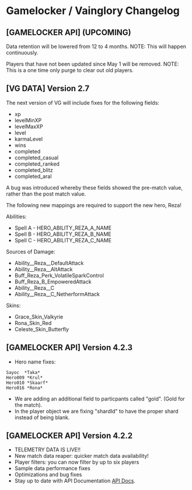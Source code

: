 # Gamelocker / Vainglory Changelog

## [GAMELOCKER API] (UPCOMING)

Data retention will be lowered from 12 to 4 months.
NOTE: This will happen continuously.

Players that have not been updated since May 1 will be removed.
NOTE: This is a one time only purge to clear out old players.

## [VG DATA] Version 2.7

The next version of VG will include fixes for the following fields:
  * xp
  * levelMinXP
  * levelMaxXP
  * level
  * karmaLevel
  * wins
  * completed
  * completed_casual
  * completed_ranked
  * completed_blitz
  * completed_aral

A bug was introduced whereby these fields showed the pre-match value, rather
than the post match value.  

The following new mappings are required to support the new hero, Reza!

Abilities:
  * Spell A - HERO_ABILITY_REZA_A_NAME
  * Spell B - HERO_ABILITY_REZA_B_NAME
  * Spell C - HERO_ABILITY_REZA_C_NAME

Sources of Damage:
  * Ability__Reza__DefaultAttack
  * Ability__Reza__AltAttack
  * Buff_Reza_Perk_VolatileSparkControl
  * Buff_Reza_B_EmpoweredAttack
  * Ability__Reza__C
  * Ability__Reza__C_NetherformAttack

Skins:
  * Grace_Skin_Valkyrie
  * Rona_Skin_Red
  * Celeste_Skin_Butterfly

## [GAMELOCKER API] Version 4.2.3
- Hero name fixes:

```
Sayoc  *Taka*  
Hero009 *Krul*  
Hero010 *Skaarf*
Hero016 *Rona*
```

- We are adding an additional field to particpants called "gold". (Gold for the match).
- In the player object we are fixing "shardId" to have the proper shard instead of being blank.

## [GAMELOCKER API] Version 4.2.2
- TELEMETRY DATA IS LIVE!!
- New match data reaper: quicker match data availability!
- Player filters: you can now filter by up to six players
- Sample data performance fixes
- Optimizations and bug fixes
- Stay up to date with API Documentation [API Docs](https://developer.vainglorygame.com/docs?).
